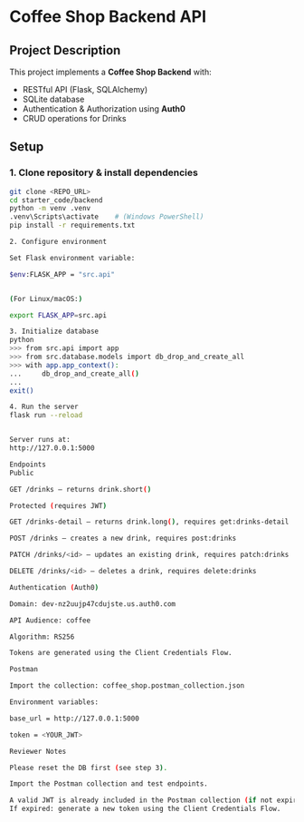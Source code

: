 # Coffee Shop Backend API

## Project Description
This project implements a **Coffee Shop Backend** with:
- RESTful API (Flask, SQLAlchemy)
- SQLite database
- Authentication & Authorization using **Auth0**
- CRUD operations for Drinks

## Setup

### 1. Clone repository & install dependencies
```bash
git clone <REPO_URL>
cd starter_code/backend
python -m venv .venv
.venv\Scripts\activate    # (Windows PowerShell)
pip install -r requirements.txt

2. Configure environment

Set Flask environment variable:

$env:FLASK_APP = "src.api"


(For Linux/macOS:)

export FLASK_APP=src.api

3. Initialize database
python
>>> from src.api import app
>>> from src.database.models import db_drop_and_create_all
>>> with app.app_context():
...     db_drop_and_create_all()
...
exit()

4. Run the server
flask run --reload


Server runs at:
http://127.0.0.1:5000

Endpoints
Public

GET /drinks – returns drink.short()

Protected (requires JWT)

GET /drinks-detail – returns drink.long(), requires get:drinks-detail

POST /drinks – creates a new drink, requires post:drinks

PATCH /drinks/<id> – updates an existing drink, requires patch:drinks

DELETE /drinks/<id> – deletes a drink, requires delete:drinks

Authentication (Auth0)

Domain: dev-nz2uujp47cdujste.us.auth0.com

API Audience: coffee

Algorithm: RS256

Tokens are generated using the Client Credentials Flow.

Postman

Import the collection: coffee_shop.postman_collection.json

Environment variables:

base_url = http://127.0.0.1:5000

token = <YOUR_JWT>

Reviewer Notes

Please reset the DB first (see step 3).

Import the Postman collection and test endpoints.

A valid JWT is already included in the Postman collection (if not expired).
If expired: generate a new token using the Client Credentials Flow.